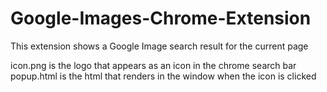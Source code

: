 # Google-Images-Chrome-Extension
This extension shows a Google Image search result for the current page


icon.png is the logo that appears as an icon in the chrome search bar
popup.html is the html that renders in the window when the icon is clicked

